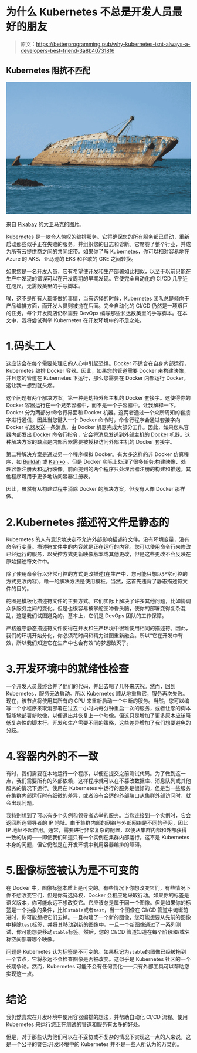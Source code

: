 # 为什么 Kubernetes 不总是开发人员最好的朋友

> 原文：<https://betterprogramming.pub/why-kubernetes-isnt-always-a-developers-best-friend-3a8b407318f6>

## Kubernetes 阻抗不匹配

![](img/3de8e6635d29985de17b79f408e8fd09.png)

来自 [Pixabay](https://pixabay.com/?utm_source=link-attribution&utm_medium=referral&utm_campaign=image&utm_content=91013) 的[大卫马克](https://pixabay.com/users/12019-12019/?utm_source=link-attribution&utm_medium=referral&utm_campaign=image&utm_content=91013)的图片。

[Kubernetes](https://kubernetes.io/) 是一款令人惊叹的编排服务。它将确保您的所有服务都已启动，重新启动那些似乎正在失败的服务，并组织您的日志和诊断。它席卷了整个行业，并成为所有云提供商之间的共同纽带。如果你了解 Kubernetes，你可以相对容易地在 Azure 的 AKS、亚马逊的 EKS 和谷歌的 GKE 之间转换。

如果您是一名开发人员，它有希望使开发和生产部署如此相似，以至于以前只能在生产中发现的错误可以在开发周期的早期发现。它使完全自动化的 CI/CD 几乎近在咫尺，无需数英里的手写脚本。

唉，这不是所有人都能做的事情，当有选择的时候，Kubernetes 团队总是倾向于产品编排方面，而开发人员则被抛在后面。完全自动化的 CI/CD 仍然是一项艰巨的任务，每个开发商店仍然需要 DevOps 编写那些长达数英里的手写脚本。在本文中，我将尝试列举 Kubernetes 在开发环境中的不足之处。

# 1.码头工人

这应该会在每个需要处理它的人心中引起恐惧。Docker 不适合在自身内部运行，Kubernetes 编排 Docker 容器。因此，如果您的管道需要 Docker 来构建映像，并且您的管道在 Kubernetes 下运行，那么您需要在 Docker 内部运行 Docker，这让我一想到就头疼。

这个问题有两个解决方案。第一种是劫持外部主机的 Docker 套接字。这使得你的 Docker 容器运行在一个兄弟容器中，而不是一个子容器中。让我解释一下。Docker 分为两部分:命令行界面和 Docker 机器。这两者通过一个众所周知的套接字进行通信，因此当您键入一个 Docker 命令时，命令行程序会通过套接字向 Docker 机器发送一条消息，由 Docker 机器完成大部分工作。因此，如果您从容器内部发出 Docker 命令行指令，它会将消息发送到外部主机的 Docker 机器。这种解决方案的缺点是内部容器需要被授权访问外部主机的 Docker 套接字。

第二种解决方案是通过另一个程序模拟 Docker。有太多这样的非 Docker 仿真程序，如 [Buildah](https://buildah.io/) 或 [Kaniko](https://github.com/GoogleContainerTools/kaniko) 。但是 Docker 实际上处理了很多任务:构建映像、处理容器注册表和运行映像。前面提到的两个程序只处理容器注册的构建和推送。其他程序可用于更多地访问容器注册表。

因此，虽然有从构建过程中消除 Docker 的解决方案，但没有人像 Docker 那样做。

# 2.Kubernetes 描述符文件是静态的

Kubernetes 的人有意识地决定不允许外部影响描述符文件。没有环境变量，没有命令行变量。描述符文件中的内容就是正在运行的内容。您可以使用命令行来修改已经运行的服务，以受控方式更新映像版本或其他更改，但是这些更改不会反映在原始描述符文件中。

除了使用命令行以非常可控的方式更改描述(在生产中，您可能只想以非常可控的方式更改内容)，唯一的解决方法是使用模板。当然，这首先违背了静态描述符文件的目的。

舵图是模板化描述符文件的主要方式。它们实际上解决了许多其他问题，比如协调众多服务之间的变化。但是也很容易被掌舵图冲昏头脑，使你的部署变得复杂混乱，这是我们试图避免的。基本上，它们是 DevOps 团队的工作保障。

严格遵守静态描述符文件使得在开发和生产环境中很难使用相同的描述符。因此，我们的环境开始分化，你必须花时间和精力试图重新融合。所以“它在开发中有效，所以我们知道它在生产中也会有效”的梦想破灭了。

# 3.开发环境中的就绪性检查

一个开发人员最终合并了他们的代码，并出去喝了几杯来庆祝。然而，回到 Kubernetes，服务无法启动。所以 Kubernetes 顺从地重启它，服务再次失败。现在，该节点将使用其所有的 CPU 来重新启动一个中断的服务。当然，您可以编写一个小程序来取消部署在过去一小时内每分钟重启一次的服务，或者让您的脚本智能地部署新映像，以便退出并恢复上一个映像。但这只是增加了更多原本应该降低复杂性的脚本行。开发和生产需要不同的策略，这些差异增加了我们想要避免的分歧。

# 4.容器内外的不一致

有时，我们需要在本地运行一个程序，以便在提交之前测试代码。为了做到这一点，我们需要所有的外部依赖，这样程序就可以在不篡改数据库、消息队列或其他服务的情况下运行。使用在 Kubernetes 中运行的服务是很好的，但是当一些服务在集群内部运行时有细微的差异，或者没有合适的外部端口从集群外部访问时，就会出现问题。

我特别想到了可以有多个实例和领导者选举的服务。当您连接到一个实例时，它会返回所选领导者的 IP 地址。由于集群内部的网络与外部网络是不同的子网，因此 IP 地址不起作用。通常，需要进行非常复杂的配置，以便从集群内部和外部获得一致的访问——即使我们知道只有一个实例在集群内部运行。这不是 Kubernetes 本身的问题，但它仍然是在开发环境中利用容器编排的障碍。

# 5.图像标签被认为是不可变的

在 Docker 中，图像标签本质上是可变的。有些情况下你想改变它们，有些情况下你不想改变它们，但是你有选择权，Docker 会相应地采取行动。如果你的标签是语义版本，你可能永远不想改变它。它应该总是属于同一个图像。但是如果你的标签是一个抽象的条件，比如`stable`或者`test`，当一个图像在 CI/CD 管道中蜿蜒前进时，你可能想把它们去掉。一旦构建了一个新的图像，您可能想要从先前的图像中移除`test`标签，并将其移动到新的图像中。一旦一个新图像通过了一系列测试，你可能想要移动`stable`标签。然后，您的 CI/CD 管道知道在每个阶段和/或名称空间部署哪个映像。

问题是 Kubernetes 认为标签是不可变的。如果标记为`stable`的图像已经被拖到一个节点，它将永远不会检查图像是否被改变。这似乎是 Kubernetes 社区的一个长期争论。然而，Kubernetes 可能不会有任何变化——只有外部工具可以帮助您实现这一点。

# 结论

我仍然喜欢在开发环境中使用容器编排的想法，并帮助自动化 CI/CD 流程。使用 Kubernetes 来运行您正在测试的管道和服务有太多的好处。

但是，对于那些认为他们可以在不妥协或不复杂的情况下实现这一点的人来说，这是一个公平的警告:开发环境中的 Kubernetes 并不是一些人所认为的万灵药。